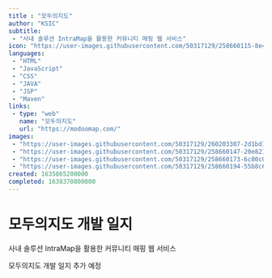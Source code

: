 ```yaml
---
title : "모두의지도"
author: "KSIC"
subtitle:
 - "사내 솔루션 IntraMap을 활용한 커뮤니티 매핑 웹 서비스"
icon: "https://user-images.githubusercontent.com/50317129/258660115-8e4bde19-d102-4ca6-921e-8e6033c6c8f1.png"
languages:
 - "HTML"
 - "JavaScript"
 - "CSS"
 - "JAVA"
 - "JSP"
 - "Maven"
links:
 - type: "web"
   name: "모두의지도"
   url: "https://modoomap.com/"
images:
 - "https://user-images.githubusercontent.com/50317129/260203307-2d1bd1d1-4d14-47d0-8ce9-e2717edf8878.png"
 - "https://user-images.githubusercontent.com/50317129/258660147-20e8217c-fea8-4fca-ad27-cae9fe678fed.png"
 - "https://user-images.githubusercontent.com/50317129/258660173-6c00c00a-d69a-4447-8bac-ea4cd3cb2c8d.png"
 - "https://user-images.githubusercontent.com/50317129/258660194-55b8c64d-204d-4bf4-ad86-ce7809263c91.png"
created: 1635865200000
completed: 1638370800000
---
```


# 모두의지도 개발 일지

사내 솔루션 IntraMap을 활용한 커뮤니티 매핑 웹 서비스

모두의지도 개발 일지 추가 예정